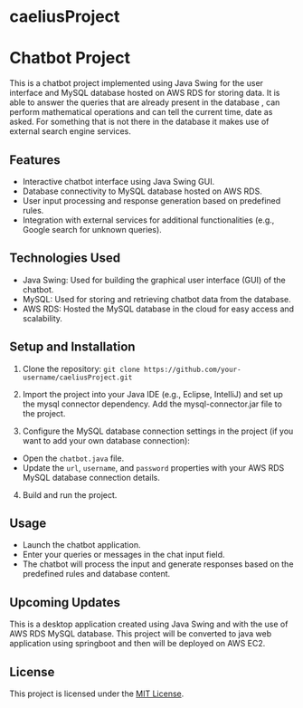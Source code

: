 # caeliusProject
# Chatbot Project

This is a chatbot project implemented using Java Swing for the user interface and 
MySQL database hosted on AWS RDS for storing data. It is able to answer the queries that are already present in the database , can perform mathematical operations and can tell the current time, date as asked. For something that is not there in the database it makes use of external search engine services.

## Features

- Interactive chatbot interface using Java Swing GUI.
- Database connectivity to MySQL database hosted on AWS RDS.
- User input processing and response generation based on predefined rules.
- Integration with external services for additional functionalities (e.g., Google search for unknown queries).

## Technologies Used

- Java Swing: Used for building the graphical user interface (GUI) of the chatbot.
- MySQL: Used for storing and retrieving chatbot data from the database.
- AWS RDS: Hosted the MySQL database in the cloud for easy access and scalability.

## Setup and Installation

1. Clone the repository:
`git clone https://github.com/your-username/caeliusProject.git`

2. Import the project into your Java IDE (e.g., Eclipse, IntelliJ) 
and set up the mysql connector dependency. Add the mysql-connector.jar file to the project.

3. Configure the MySQL database connection settings in the project (if you want to add your own database connection):

- Open the `chatbot.java` file.
- Update the `url`, `username`, and `password` properties with your AWS RDS MySQL database connection details.

4. Build and run the project.

## Usage

- Launch the chatbot application.
- Enter your queries or messages in the chat input field.
- The chatbot will process the input and generate responses based on the predefined rules and database content.

## Upcoming Updates

This is a desktop application created using Java Swing and with the use of AWS RDS MySQL database. This project will be converted to java web application using springboot and then will be deployed on AWS EC2. 

## License

This project is licensed under the [MIT License](LICENSE).



